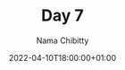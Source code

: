 ---
title: "Day 7"
episode: "7"
season: "1"
Description: "Day 7 of the Slack Hunger Games Podcast"
podcast: "shg/shg-07.mp3"
podcast_bytes: "6072871"
podcast_duration: "06:15"
date: 2022-04-10T18:00:00+01:00

author: "Nama Chibitty"
aliases: []
categories: []
---